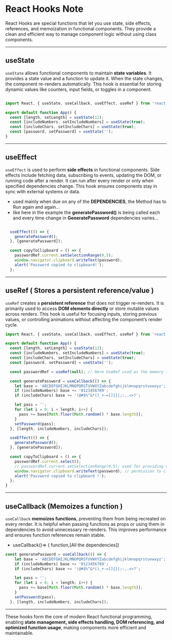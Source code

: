 # React Hooks  Note

React Hooks are special functions that let you use state, side effects, references, and memoization in functional components. They provide a clean and efficient way to manage component logic without using class components.

---

## useState
`useState` allows functional components to maintain **state variables**. It provides a state value and a function to update it. When the state changes, the component re-renders automatically. This hook is essential for storing dynamic values like counters, input fields, or toggles in a component.

```jsx

import React, { useState, useCallback, useEffect, useRef } from 'react';

export default function App() {
  const [length, setLength] = useState(12);
  const [includeNumbers, setIncludeNumbers] = useState(true);
  const [includeChars, setIncludeChars] = useState(true);
  const [password, setPassword] = useState('');
}

```

---

## useEffect
`useEffect` is used to perform **side effects** in functional components. Side effects include fetching data, subscribing to events, updating the DOM, or running code after a render. It can run after every render or only when specified dependencies change. This hook ensures components stay in sync with external systems or data.

- used mainly when due on any of the **DEPENDENCIES**, the Method has to Run again and again...
- like here in the example the **generatePassword()** is being called each and every time change in **GeneratePassword** dependencies varies... 

```jsx

  useEffect(() => {
    generatePassword();
  }, [generatePassword]);

  const copyToClipboard = () => {
    passwordRef.current.setSelectionRange(0,5);
    window.navigator.clipboard.writeText(password);
    alert('Password copied to clipboard!');
  };

```
---

## useRef ( Stores a persistent reference/value )
`useRef` creates a **persistent reference** that does not trigger re-renders. It is primarily used to access **DOM elements directly** or store mutable values across renders. This hook is useful for focusing inputs, storing previous values, or controlling animations without affecting the component’s render cycle.


```jsx
import React, { useState, useCallback, useEffect, useRef } from 'react';

export default function App() {
  const [length, setLength] = useState(12);
  const [includeNumbers, setIncludeNumbers] = useState(true);
  const [includeChars, setIncludeChars] = useState(true);
  const [password, setPassword] = useState('');

  const passwordRef = useRef(null); // Here UseRef used as the memory to store a persistent reference/value

  const generatePassword = useCallback(() => {
    let base = 'ABCDEFGHIJKLMNOPQRSTUVWXYZabcdefghijklmnopqrstuvwxyz';
    if (includeNumbers) base += '0123456789';
    if (includeChars) base += '!@#$%^&*()_+-=[]{}|;:,.<>?';

    let pass = '';
    for (let i = 0; i < length; i++) {
      pass += base[Math.floor(Math.random() * base.length)];
    }
    setPassword(pass);
  }, [length, includeNumbers, includeChars]);

  useEffect(() => {
    generatePassword();
  }, [generatePassword]);

  const copyToClipboard = () => {
    passwordRef.current.select();
    // passwordRef.current.setSelectionRange(0,5); used for providing with ranges.
    window.navigator.clipboard.writeText(password); // permission to clipboard for saving password ( writeText) 
    alert('Password copied to clipboard !');
  };
}

```
---

## useCallback (Memoizes a function )

`useCallback` **memoizes functions**, preventing them from being recreated on every render. It is helpful when passing functions as props or using them in dependencies to avoid unnecessary re-renders. This improves performance and ensures function references remain stable.

- useCallback()=> { function,[All the dependencies]}

```jsx
const generatePassword = useCallback(() => {
    let base = 'ABCDEFGHIJKLMNOPQRSTUVWXYZabcdefghijklmnopqrstuvwxyz';
    if (includeNumbers) base += '0123456789';
    if (includeChars) base += '!@#$%^&*()_+-=[]{}|;:,.<>?';

    let pass = '';
    for (let i = 0; i < length; i++) {
      pass += base[Math.floor(Math.random() * base.length)];
    }
    setPassword(pass);
  }, [length, includeNumbers, includeChars]);


```


---

These hooks form the core of modern React functional programming, enabling **state management, side effects handling, DOM referencing, and optimized function usage**, making components more efficient and maintainable.
